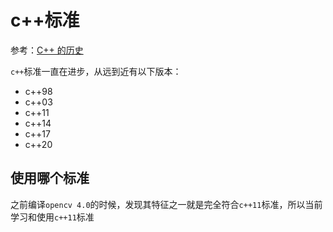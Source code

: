 
# c++标准

参考：[C++ 的历史](https://zh.cppreference.com/w/cpp/language/history)

`c++`标准一直在进步，从远到近有以下版本：

* c++98
* c++03
* c++11
* c++14
* c++17
* c++20

## 使用哪个标准

之前编译`opencv 4.0`的时候，发现其特征之一就是完全符合`c++11`标准，所以当前学习和使用`c++11`标准